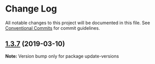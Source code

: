 # Change Log

All notable changes to this project will be documented in this file.
See [Conventional Commits](https://conventionalcommits.org) for commit guidelines.

## [1.3.7](https://gitlab.com/codsen/codsen/compare/update-versions@1.3.5...update-versions@1.3.7) (2019-03-10)

**Note:** Version bump only for package update-versions
